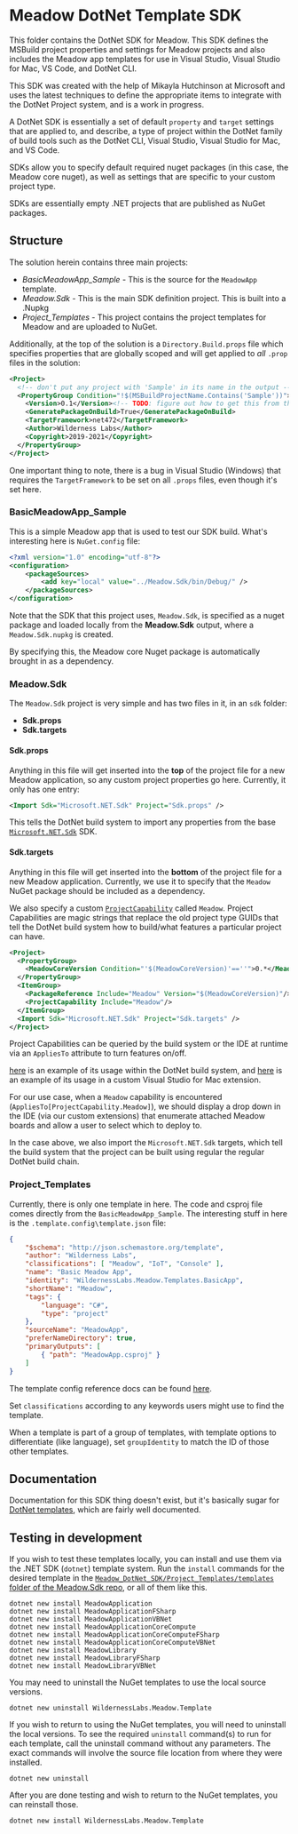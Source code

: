 # Meadow DotNet Template SDK

This folder contains the DotNet SDK for Meadow. This SDK defines the MSBuild project properties and settings for Meadow projects and also includes the Meadow app templates for use in Visual Studio, Visual Studio for Mac, VS Code, and DotNet CLI.

This SDK was created with the help of Mikayla Hutchinson at Microsoft and uses the latest techniques to define the appropriate items to integrate with the DotNet Project system, and is a work in progress.

A DotNet SDK is essentially a set of default `property` and `target` settings that are applied to, and describe, a type of project within the DotNet family of build tools such as the DotNet CLI, Visual Studio, Visual Studio for Mac, and VS Code.

SDKs allow you to specify default required nuget packages (in this case, the Meadow core nuget), as well as settings that are specific to your custom project type.

SDKs are essentially empty .NET projects that are published as NuGet packages.

## Structure

The solution herein contains three main projects:

* *BasicMeadowApp_Sample* - This is the source for the `MeadowApp` template.
* *Meadow.Sdk* - This is the main SDK definition project. This is built into a .Nupkg
* *Project_Templates* - This project contains the project templates for Meadow and are uploaded to NuGet.

Additionally, at the top of the solution is a `Directory.Build.props` file which specifies properties that are globally scoped and will get applied to _all_ `.prop` files in the solution:

```xml
<Project>
  <!-- don't put any project with 'Sample' in its name in the output -->
  <PropertyGroup Condition="!$(MSBuildProjectName.Contains('Sample'))">
    <Version>0.1</Version><!-- TODO: figure out how to get this from the property settings $Version or whatever -->
    <GeneratePackageOnBuild>True</GeneratePackageOnBuild>
    <TargetFramework>net472</TargetFramework>
    <Author>Wilderness Labs</Author>
    <Copyright>2019-2021</Copyright>
  </PropertyGroup>
</Project>
```

One important thing to note, there is a bug in Visual Studio (Windows) that requires the `TargetFramework` to be set on all `.props` files, even though it's set here.  

### BasicMeadowApp_Sample

This is a simple Meadow app that is used to test our SDK build. What's interesting here is `NuGet.config` file:

```xml
<?xml version="1.0" encoding="utf-8"?>
<configuration>
    <packageSources>
        <add key="local" value="../Meadow.Sdk/bin/Debug/" />
    </packageSources>
</configuration>
```

Note that the SDK that this project uses, `Meadow.Sdk`, is specified as a nuget package and loaded locally from the **Meadow.Sdk** output, where a `Meadow.Sdk.nupkg` is created.

By specifying this, the Meadow core Nuget package is automatically brought in as a dependency.

### Meadow.Sdk

The `Meadow.Sdk` project is very simple and has two files in it, in an `sdk` folder:

* **Sdk.props**
* **Sdk.targets**

#### Sdk.props

Anything in this file will get inserted into the **top** of the project file for a new Meadow application, so any custom project properties go here. Currently, it only has one entry:

```xml
<Import Sdk="Microsoft.NET.Sdk" Project="Sdk.props" />
```

This tells the DotNet build system to import any properties from the base [`Microsoft.NET.Sdk`](https://www.nuget.org/packages/Microsoft.NET.Sdk) SDK. 

#### Sdk.targets

Anything in this file will get inserted into the **bottom** of the project file for a new Meadow application. Currently, we use it to specify that the `Meadow` NuGet package should be included as a dependency. 

We also specify a custom [`ProjectCapability`](https://github.com/microsoft/VSProjectSystem/blob/master/doc/overview/dynamicCapabilities.md) called `Meadow`. Project Capabilities are magic strings that replace the old project type GUIDs that tell the DotNet build system how to build/what features a particular project can have.

```xml
<Project>
  <PropertyGroup>
    <MeadowCoreVersion Condition="'$(MeadowCoreVersion)'==''">0.*</MeadowCoreVersion>
  </PropertyGroup>
  <ItemGroup>
    <PackageReference Include="Meadow" Version="$(MeadowCoreVersion)"/>
    <ProjectCapability Include="Meadow"/>
  </ItemGroup>
  <Import Sdk="Microsoft.NET.Sdk" Project="Sdk.targets" />
</Project>
```

Project Capabilities can be queried by the build system or the IDE at runtime via an `AppliesTo` attribute to turn features on/off. 

[here](https://github.com/dotnet/project-system/search?q=ProjectCapability&unscoped_q=ProjectCapability) is an example of its usage within the DotNet build system, and [here](https://github.com/mhutch/MonoDevelop.AddinMaker/blob/eff386bfcce05918dbcfe190e9c2ed8513fe92ff/MonoDevelop.AddinMaker/AddinProjectFlavor.cs#L16) is an example of its usage in a custom Visual Studio for Mac extension.


For our use case, when a `Meadow` capability is encountered (`AppliesTo[ProjectCapability.Meadow]`), we should display a drop down in the IDE (via our custom extensions) that enumerate attached Meadow boards and allow a user to select which to deploy to.

In the case above, we also import the `Microsoft.NET.Sdk` targets, which tell the build system that the project can be built using regular the regular DotNet build chain.

### Project_Templates

Currently, there is only one template in here. The code and csproj file comes directly from the `BasicMeadowApp_Sample`. The interesting stuff in here is the `.template.config\template.json` file:

```json
{
    "$schema": "http://json.schemastore.org/template",
    "author": "Wilderness Labs",
    "classifications": [ "Meadow", "IoT", "Console" ],
    "name": "Basic Meadow App",
    "identity": "WildernessLabs.Meadow.Templates.BasicApp",
    "shortName": "Meadow",
    "tags": {
        "language": "C#",
        "type": "project"
    },
    "sourceName": "MeadowApp",
    "preferNameDirectory": true,
    "primaryOutputs": [
        { "path": "MeadowApp.csproj" }
    ]
}
```

The template config reference docs can be found [here](https://github.com/dotnet/templating/wiki/Reference-for-template.json).

Set `classifications` according to any keywords users might use to find the template.

When a template is part of a group of templates, with template options to differentiate (like language), set `groupIdentity` to match the ID of those other templates.

## Documentation

Documentation for this SDK thing doesn't exist, but it's basically sugar for [DotNet templates](https://docs.microsoft.com/en-us/dotnet/core/tools/custom-templates), which are fairly well documented.

## Testing in development

If you wish to test these templates locally, you can install and use them via the .NET SDK (`dotnet`) template system. Run the `install` commands for the desired template in the [`Meadow_DotNet_SDK/Project_Templates/templates` folder of the Meadow.Sdk repo](https://github.com/WildernessLabs/Meadow.Sdk/tree/main/Meadow_DotNet_SDK/Project_Templates), or all of them like this.

```console
dotnet new install MeadowApplication
dotnet new install MeadowApplicationFSharp
dotnet new install MeadowApplicationVBNet
dotnet new install MeadowApplicationCoreCompute
dotnet new install MeadowApplicationCoreComputeFSharp
dotnet new install MeadowApplicationCoreComputeVBNet
dotnet new install MeadowLibrary
dotnet new install MeadowLibraryFSharp
dotnet new install MeadowLibraryVBNet
```

You may need to uninstall the NuGet templates to use the local source versions.

```console
dotnet new uninstall WildernessLabs.Meadow.Template
```

If you wish to return to using the NuGet templates, you will need to uninstall the local versions. To see the required `uninstall` command(s) to run for each template, call the uninstall command without any parameters. The exact commands will involve the source file location from where they were installed.

```console
dotnet new uninstall
```

After you are done testing and wish to return to the NuGet templates, you can reinstall those.

```console
dotnet new install WildernessLabs.Meadow.Template
```
